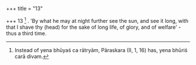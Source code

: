 +++
title = "13"

+++
13 [^3] . 'By what he may at night further see the sun, and see it long, with that I shave thy (head) for the sake of long life, of glory, and of welfare' - thus a third time.


[^3]:  Instead of yena bhūyaś ca rātryām, Pāraskara (II, 1, 16) has, yena bhūriś carā divam.
